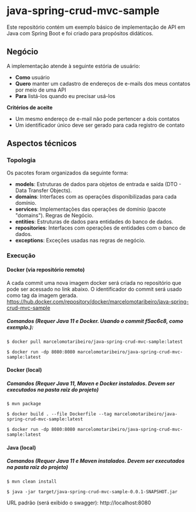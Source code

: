 # java-spring-crud-mvc-sample

Este repositório contém um exemplo básico de implementação de API em Java com Spring Boot e foi criado para propósitos didáticos.
## Negócio
A implementação atende à seguinte estória de usuário:
- **Como** usuário
- **Quero** manter um cadastro de endereços de e-mails dos meus contatos por meio de uma API
- **Para** listá-los quando eu precisar usá-los

**Critérios de aceite**
- Um mesmo endereço de e-mail não pode pertencer a dois contatos
- Um identificador único deve ser gerado para cada registro de contato
## Aspectos técnicos
### Topologia
Os pacotes foram organizados da seguinte forma:
- **models**: Estruturas de dados para objetos de entrada e saída (DTO - Data Transfer Objects).
- **domains**: Interfaces com as operações disponibilizadas para cada domínio.
- **services**: Implementações das operações de domínio (pacote "domains"). Regras de Negócio.
- **entities**: Estruturas de dados para entidades do banco de dados.
- **repositories**: Interfaces com operações de entidades com o banco de dados.
- **exceptions**: Exceções usadas nas regras de negócio.
### Execução
#### Docker (via repositório remoto)
A cada commit uma nova imagem docker será criada no repositório que pode ser acessado no link abaixo. O identificador do commit será usado como tag da imagem gerada. https://hub.docker.com/repository/docker/marcelomotaribeiro/java-spring-crud-mvc-sample
##### Comandos (Requer Java 11 e Docker. Usando o commit f5ac6c8, como exemplo.):

`$ docker pull marcelomotaribeiro/java-spring-crud-mvc-sample:latest`

`$ docker run -dp 8080:8080 marcelomotaribeiro/java-spring-crud-mvc-sample:latest`

#### Docker (local)
##### Comandos (Requer Java 11, Maven e Docker instalados. Devem ser executados na pasta raiz do projeto)

`$ mvn package`

`$ docker build . --file Dockerfile --tag marcelomotaribeiro/java-spring-crud-mvc-sample:latest`

`$ docker run -dp 8080:8080 marcelomotaribeiro/java-spring-crud-mvc-sample:latest`

#### Java (local)
##### Comandos (Requer Java 11 e Maven instalados. Devem ser executados na pasta raiz do projeto)

`$ mvn clean install`

`$ java -jar target/java-spring-crud-mvc-sample-0.0.1-SNAPSHOT.jar`

URL padrão (será exibido o swagger): http://localhost:8080
